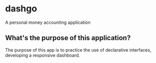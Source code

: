 # dashgo
A personal money accounting application

## What's the purpose of this application?
The purpose of this app is to practice the use of declarative interfaces, developing a responsive dashboard.